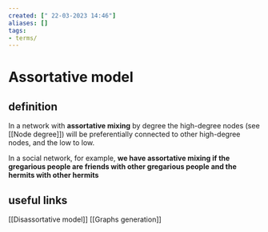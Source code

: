 ```yaml
---
created: [" 22-03-2023 14:46"]
aliases: []
tags:
- terms/
---
```


# Assortative model


## definition
In a network with **assortative mixing** by degree the high-degree nodes (see [[Node degree]]) will be preferentially connected to other high-degree nodes, and the low to low. 

In a social network, for example, **we have assortative mixing if the gregarious people are friends with other gregarious people and the hermits with other hermits**


## useful links
[[Disassortative model]]
[[Graphs generation]]